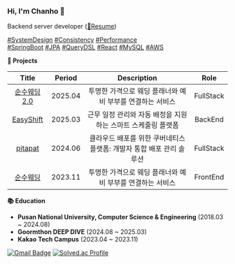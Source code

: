 ### Hi, I'm Chanho 👋

Backend server developer ([🔗Resume](https://drive.google.com/file/d/1RxcUwiAn8AZnAnNOs-O_Lf3WXbsZUjNo/view?usp=drive_link))

<a href="https://en.wikipedia.org/wiki/System_design">#SystemDesign</a>
<a href="https://en.wikipedia.org/wiki/Data_consistency">#Consistency</a>
<a href="https://en.wikipedia.org/wiki/Performance_engineering">#Performance</a>  
<a href="https://spring.io/projects/spring-boot">#SpringBoot</a>
<a href="https://en.wikipedia.org/wiki/Java_Persistence_API">#JPA</a>
<a href="http://querydsl.com/">#QueryDSL</a>
<a href="https://reactjs.org/">#React</a>
<a href="https://dev.mysql.com/">#MySQL</a>
<a href="https://aws.amazon.com/">#AWS</a>


**🚀 Projects**

| Title | Period | Description | Role |
| :---: | --- | :---: | :---: |
| [순수웨딩 2.0](https://github.com/kimchanho97/sunsuwedding_BE) | 2025.04 | 투명한 가격으로 웨딩 플래너와 예비 부부를 연결하는 서비스 | FullStack |
| [EasyShift](https://github.com/kimchanho97/easyshift_BE) | 2025.03 | 근무 일정 관리와 자동 배정을 지원하는 스마트 스케줄링 플랫폼 | BackEnd |
| [pitapat](https://github.com/kimchanho97/pnu-capstone_BE) | 2024.06 | 클라우드 배포를 위한 쿠버네티스 플랫폼: 개발자 통합 배포 관리 솔루션 | FullStack |
| [순수웨딩](https://github.com/kimchanho97/Team5_FE) | 2023.11 | 투명한 가격으로 웨딩 플래너와 예비 부부를 연결하는 서비스 | FrontEnd |

**📚 Education**

- **Pusan National University, Computer Science & Engineering** (2018.03 ~ 2024.08)  
- **Goormthon DEEP DIVE** (2024.08 ~ 2025.03)  
- **Kakao Tech Campus** (2023.04 ~ 2023.11)

[![Gmail Badge](https://img.shields.io/badge/Gmail-D14836?style=flat-square&logo=gmail&logoColor=white)](mailto:nh0903@pusan.ac.kr) [![Solved.ac Profile](http://mazassumnida.wtf/api/mini/generate_badge?boj=nh0903)](https://solved.ac/nh0903/)

